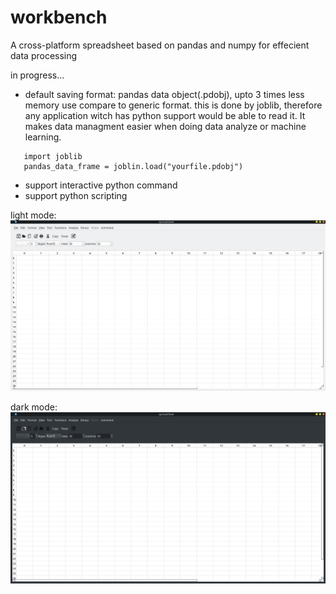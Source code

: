 # workbench
A cross-platform spreadsheet based on pandas and numpy for effecient data processing

in progress...

- default saving format: pandas data object(.pdobj), upto 3 times less memory use compare to generic format. this is done by joblib, therefore any application witch has python support would be able to read it. It makes data managment easier when doing data analyze or machine learning.
```
   import joblib
   pandas_data_frame = joblin.load("yourfile.pdobj")
```
- support interactive python command
- support python scripting

light mode:
![alt text](https://raw.githubusercontent.com/YC-Lammy/np_spreadsheet/main/doc/Screenshot_20210609_111555.png)


dark mode:
![alt text](https://raw.githubusercontent.com/YC-Lammy/np_spreadsheet/main/doc/Screenshot_20210608_145022.png)
